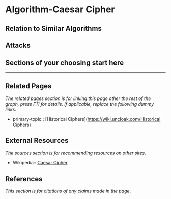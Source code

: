 # Algorithm-Caesar Cipher

## Relation to Similar Algorithms

## Attacks

## Sections of your choosing start here

---
## Related Pages
*The related pages section is for linking this page other the rest of the graph, press F11 for details. If applicable, replace the following dummy links.*
- primary-topic:: [Historical Ciphers](https://wiki.uncloak.com/Historical Ciphers)

## External Resources
*The sources section is for recommending resources on other sites*.
- Wikipedia:: [Caesar Cipher](https://en.wikipedia.org/wiki/Caesar_cipher)

## References
*This section is for citations of any claims made in the page*.